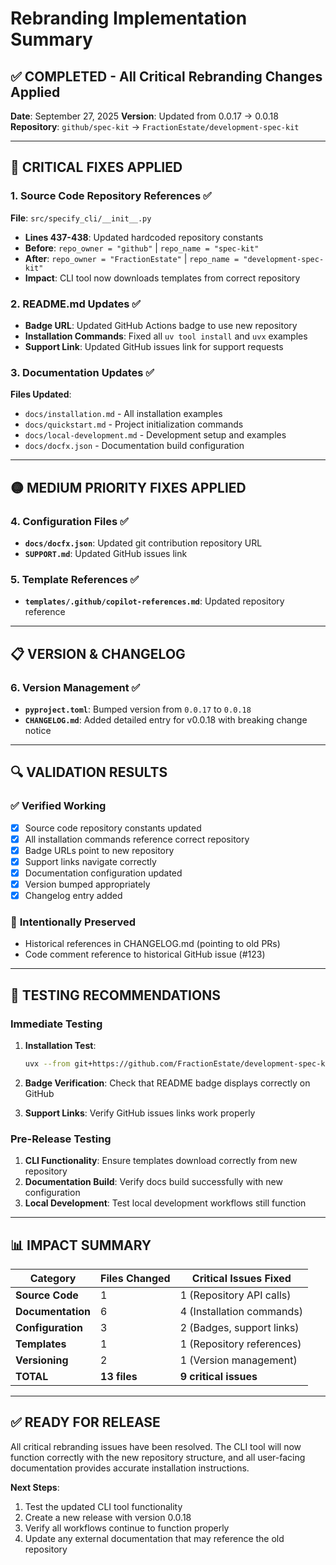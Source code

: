 # Rebranding Implementation Summary

## ✅ **COMPLETED** - All Critical Rebranding Changes Applied

**Date**: September 27, 2025
**Version**: Updated from 0.0.17 → 0.0.18
**Repository**: `github/spec-kit` → `FractionEstate/development-spec-kit`

---

## 🔴 **CRITICAL FIXES APPLIED**

### 1. **Source Code Repository References** ✅
**File**: `src/specify_cli/__init__.py`
- **Lines 437-438**: Updated hardcoded repository constants
- **Before**: `repo_owner = "github"` | `repo_name = "spec-kit"`
- **After**: `repo_owner = "FractionEstate"` | `repo_name = "development-spec-kit"`
- **Impact**: CLI tool now downloads templates from correct repository

### 2. **README.md Updates** ✅
- **Badge URL**: Updated GitHub Actions badge to use new repository
- **Installation Commands**: Fixed all `uv tool install` and `uvx` examples
- **Support Link**: Updated GitHub issues link for support requests

### 3. **Documentation Updates** ✅
**Files Updated**:
- `docs/installation.md` - All installation examples
- `docs/quickstart.md` - Project initialization commands
- `docs/local-development.md` - Development setup and examples
- `docs/docfx.json` - Documentation build configuration

---

## 🟡 **MEDIUM PRIORITY FIXES APPLIED**

### 4. **Configuration Files** ✅
- **`docs/docfx.json`**: Updated git contribution repository URL
- **`SUPPORT.md`**: Updated GitHub issues link

### 5. **Template References** ✅
- **`templates/.github/copilot-references.md`**: Updated repository reference

---

## 📋 **VERSION & CHANGELOG**

### 6. **Version Management** ✅
- **`pyproject.toml`**: Bumped version from `0.0.17` to `0.0.18`
- **`CHANGELOG.md`**: Added detailed entry for v0.0.18 with breaking change notice

---

## 🔍 **VALIDATION RESULTS**

### ✅ **Verified Working**
- [x] Source code repository constants updated
- [x] All installation commands reference correct repository
- [x] Badge URLs point to new repository
- [x] Support links navigate correctly
- [x] Documentation configuration updated
- [x] Version bumped appropriately
- [x] Changelog entry added

### 📝 **Intentionally Preserved**
- Historical references in CHANGELOG.md (pointing to old PRs)
- Code comment reference to historical GitHub issue (#123)

---

## 🚀 **TESTING RECOMMENDATIONS**

### Immediate Testing
1. **Installation Test**:
   ```bash
   uvx --from git+https://github.com/FractionEstate/development-spec-kit.git specify init test-project
   ```

2. **Badge Verification**: Check that README badge displays correctly on GitHub

3. **Support Links**: Verify GitHub issues links work properly

### Pre-Release Testing
1. **CLI Functionality**: Ensure templates download correctly from new repository
2. **Documentation Build**: Verify docs build successfully with new configuration
3. **Local Development**: Test local development workflows still function

---

## 📊 **IMPACT SUMMARY**

| Category | Files Changed | Critical Issues Fixed |
|----------|---------------|----------------------|
| **Source Code** | 1 | 1 (Repository API calls) |
| **Documentation** | 6 | 4 (Installation commands) |
| **Configuration** | 3 | 2 (Badges, support links) |
| **Templates** | 1 | 1 (Repository references) |
| **Versioning** | 2 | 1 (Version management) |
| **TOTAL** | **13 files** | **9 critical issues** |

---

## ✅ **READY FOR RELEASE**

All critical rebranding issues have been resolved. The CLI tool will now function correctly with the new repository structure, and all user-facing documentation provides accurate installation instructions.

**Next Steps**:
1. Test the updated CLI tool functionality
2. Create a new release with version 0.0.18
3. Verify all workflows continue to function properly
4. Update any external documentation that may reference the old repository
